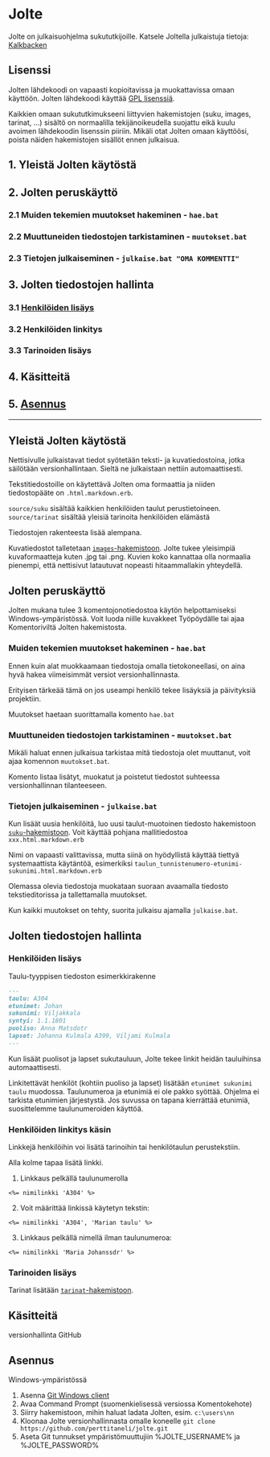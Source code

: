 ﻿# Jolte
Jolte on julkaisuohjelma sukututkijoille. Katsele Joltella julkaistuja tietoja: [Kalkbacken](http://perttitaneli.github.io/jolte/)


## Lisenssi

Jolten lähdekoodi on vapaasti kopioitavissa ja muokattavissa omaan käyttöön. Jolten lähdekoodi käyttää [GPL lisenssiä](https://fi.wikipedia.org/wiki/GNU_General_Public_License).

Kaikkien omaan sukututkimukseeni liittyvien hakemistojen (suku, images, tarinat, ...) sisältö on normaalilla tekijänoikeudella suojattu eikä kuulu avoimen lähdekoodin lisenssin piiriin. Mikäli otat Jolten omaan käyttöösi, poista näiden hakemistojen sisällöt ennen julkaisua.

## 1. Yleistä Jolten käytöstä
## 2. Jolten peruskäyttö
### 2.1 Muiden tekemien muutokset hakeminen - `hae.bat`
### 2.2 Muuttuneiden tiedostojen tarkistaminen - `muutokset.bat`
### 2.3 Tietojen julkaiseminen - `julkaise.bat "OMA KOMMENTTI"`
## 3. Jolten tiedostojen hallinta
### 3.1 [Henkilöiden lisäys](https://github.com/perttitaneli/jolte/tree/master#henkilöiden-lisäys)
### 3.2 Henkilöiden linkitys
### 3.3 Tarinoiden lisäys
## 4. Käsitteitä
## 5. [Asennus](https://github.com/perttitaneli/jolte/tree/master#asennus)

-----------------------------------------

## Yleistä Jolten käytöstä

Nettisivulle julkaistavat tiedot syötetään teksti- ja kuvatiedostoina, jotka säilötään versionhallintaan. Sieltä ne julkaistaan nettiin automaattisesti.

Tekstitiedostoille on käytettävä Jolten oma formaattia ja niiden tiedostopääte on `.html.markdown.erb`.

`source/suku` sisältää kaikkien henkilöiden taulut perustietoineen.
`source/tarinat` sisältää yleisiä tarinoita henkilöiden elämästä

Tiedostojen rakenteesta lisää alempana.

Kuvatiedostot talletetaan [`images`-hakemistoon](https://github.com/perttitaneli/jolte/tree/master/source/images). Jolte tukee yleisimpiä  kuvaformaatteja kuten .jpg tai .png. Kuvien koko kannattaa olla normaalia pienempi, että nettisivut latautuvat nopeasti hitaammallakin yhteydellä.


## Jolten peruskäyttö

Jolten mukana tulee 3 komentojonotiedostoa käytön helpottamiseksi Windows-ympäristössä. Voit luoda niille kuvakkeet Työpöydälle tai ajaa Komentoriviltä Jolten hakemistosta.

### Muiden tekemien muutokset hakeminen - `hae.bat`

Ennen kuin alat muokkaamaan tiedostoja omalla tietokoneellasi, on aina hyvä hakea viimeisimmät versiot versionhallinnasta.

Erityisen tärkeää tämä on jos  useampi henkilö tekee lisäyksiä ja päivityksiä projektiin.

Muutokset haetaan suorittamalla komento `hae.bat`


### Muuttuneiden tiedostojen tarkistaminen - `muutokset.bat`

Mikäli haluat ennen julkaisua tarkistaa mitä tiedostoja olet muuttanut, voit ajaa komennon `muutokset.bat`.

Komento listaa lisätyt, muokatut ja poistetut tiedostot suhteessa versionhallinnan tilanteeseen.


### Tietojen julkaiseminen - `julkaise.bat`

Kun lisäät uusia henkilöitä, luo uusi taulut-muotoinen tiedosto hakemistoon [`suku`-hakemistoon](https://github.com/perttitaneli/jolte/tree/master/source/suku). Voit käyttää pohjana mallitiedostoa `xxx.html.markdown.erb`

Nimi on vapaasti valittavissa, mutta siinä on hyödyllistä käyttää tiettyä systemaattista käytäntöä, esimerkiksi `taulun_tunnistenumero-etunimi-sukunimi.html.markdown.erb`

Olemassa olevia tiedostoja muokataan suoraan avaamalla tiedosto tekstieditorissa ja tallettamalla muutokset.

Kun kaikki muutokset on tehty, suorita julkaisu ajamalla `julkaise.bat`.


## Jolten tiedostojen hallinta

### Henkilöiden lisäys

Taulu-tyyppisen tiedoston esimerkkirakenne

```markdown
---
taulu: A304
etunimet: Johan
sukunimi: Viljakkala
syntyi: 1.1.1801
puoliso: Anna Matsdotr
lapset: Johanna Kulmala A399, Viljami Kulmala
---
```

Kun lisäät puolisot ja lapset sukutauluun, Jolte tekee linkit heidän tauluihinsa automaattisesti.

Linkitettävät henkilöt (kohtiin puoliso ja lapset) lisätään `etunimet sukunimi taulu` muodossa. Taulunumeroa ja etunimiä ei ole pakko syöttää. Ohjelma ei tarkista etunimien järjestystä. Jos suvussa on tapana kierrättää etunimiä, suosittelemme taulunumeroiden käyttöä.


### Henkilöiden linkitys käsin

Linkkejä henkilöihin voi lisätä tarinoihin tai henkilötaulun perustekstiin.

Alla kolme tapaa lisätä linkki.

1. Linkkaus pelkällä taulunumerolla

```erb
<%= nimilinkki 'A304' %>
```

2. Voit määrittää linkissä käytetyn tekstin:

```erb
<%= nimilinkki 'A304', 'Marian taulu' %>
```

3. Linkkaus pelkällä nimellä ilman taulunumeroa:

```erb
<%= nimilinkki 'Maria Johanssdr' %>
```

### Tarinoiden lisäys

Tarinat lisätään [`tarinat`-hakemistoon](https://github.com/perttitaneli/jolte/tree/master/source/tarinat).


## Käsitteitä

versionhallinta GitHub


## Asennus

Windows-ympäristössä

1. Asenna [Git Windows client](https://git-scm.com/download/win)
2. Avaa Command Prompt (suomenkielisessä versiossa Komentokehote)
3. Siirry hakemistoon, mihin haluat ladata Jolten, esim. `c:\users\nn`
4. Kloonaa Jolte versionhallinnasta omalle koneelle `git clone https://github.com/perttitaneli/jolte.git`
5. Aseta Git tunnukset ympäristömuuttujiin %JOLTE_USERNAME% ja %JOLTE_PASSWORD%
